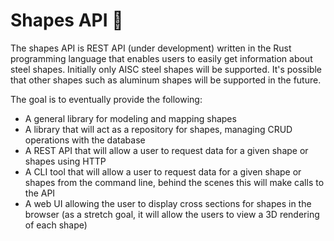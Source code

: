 # Shapes API 🦀

The shapes API is REST API (under development) written in the Rust programming language that enables users to easily get information about steel shapes. Initially only AISC steel shapes will be supported. It's possible that other shapes such as aluminum shapes will be supported in the future. 

The goal is to eventually provide the following:

- A general library for modeling and mapping shapes
- A library that will act as a repository for shapes, managing CRUD operations with the database
- A REST API that will allow a user to request data for a given shape or shapes using HTTP
- A CLI tool that will allow a user to request data for a given shape or shapes from the command line, behind the scenes this will make calls to the API
- A web UI allowing the user to display cross sections for shapes in the browser (as a stretch goal, it will allow the users to view a 3D rendering of each shape)

